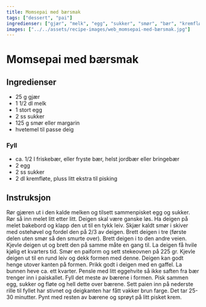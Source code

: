 ```yaml
---
title: Momsepai med bærsmak
tags: ["dessert", "pai"]
ingredienser: ["gjær", "melk", "egg", "sukker", "smør", "bær", "kremfløte"]
images: ["../../assets/recipe-images/web_momsepai-med-bærsmak.jpg"]
---
```


# Momsepai med bærsmak

## Ingredienser

- 25 g gjær
- 1 1/2 dl melk
- 1 stort egg
- 2 ss sukker
- 125 g smør eller margarin
- hvetemel til passe deig

### Fyll

- ca. 1/2 l friskebær, eller fryste bær, helst jordbær eller bringebær
- 2 egg
- 2 ss sukker
- 2 dl kremfløte, pluss litt ekstra til pisking

## Instruksjon

Rør gjæren ut i den kalde melken og tilsett sammenpisket egg og sukker. Rør så inn melet litt etter litt. Deigen skal være ganske løs. Ha deigen på melet bakebord og klapp den ut til en tykk leiv. Skjær kaldt smør i skiver med ostehøvel og fordel den på 2/3 av deigen. Brett deigen i tre (første delen uten smør så den smurte over). Brett deigen i to den andre veien. Kjevle deigen ut og brett den på samme måte en gang til. La deigen få hvile kjølig et kvarters tid. Smør en paiform og sett stekeovnen på 225 gr. Kjevle deigen ut til en rund leiv og dekk formen med denne. Deigen kan godt henge utover kanten på formen. Prikk godt i deigen med en gaffel. La bunnen heve ca. ett kvarter. Pensle med litt eggehvite så ikke saften fra bær trenger inn i paiskallet. Fyll det meste av bærene i formen. Pisk sammen egg, sukker og fløte og hell dette over bærene. Sett paien inn på nederste rille til fyllet har stivnet og deigkanten har fått vakker brun farge. Det tar 25-30 minutter. Pynt med resten av bærene og sprøyt på litt pisket krem.
